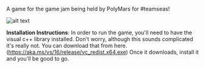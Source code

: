 A game for the game jam being held by PolyMars for #teamseas!

![alt text](https://raw.githubusercontent.com/avighnac/washed_up/master/images/Beach.png)

**Installation Instructions**: In order to run the game, you'll need to have the visual c++ library installed. Don't worry, although this sounds complicated it's really not. You can download that from here. (https://aka.ms/vs/16/release/vc_redist.x64.exe) Once it downloads, install it and you'll be good to go.
